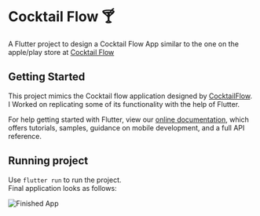 # Cocktail Flow :cocktail:

A Flutter project to design a Cocktail Flow App similar to the one on the apple/play store at [Cocktail Flow](https://apps.apple.com/us/app/cocktail-flow-drink-recipes/id486811622)

## Getting Started

This project mimics the Cocktail flow application designed by [CocktailFlow](https://cocktailflow.com/). I Worked on replicating some of its functionality with the help of Flutter.

For help getting started with Flutter, view our
[online documentation](https://flutter.dev/docs), which offers tutorials,
samples, guidance on mobile development, and a full API reference.

## Running project

Use `flutter run` to run the project.
<br>
Final application looks as follows:

![Finished App](https://github.com/WinstonMoh/CocktailFlowApp/blob/master/images/cocktail_flow-2021-06-18_02.22.37.gif)
